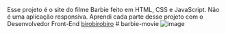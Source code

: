 Esse projeto é o site do filme Barbie feito em HTML, CSS e JavaScript. 
Não é uma aplicação responsiva.
Aprendi cada parte desse projeto com o Desenvolvedor Front-End  [birobirobiro](https://www.youtube.com/watch?v=H2bGF2pwu5k)  # barbie-movie
![image](https://github.com/Grid2109/barbie-movie/assets/114755206/dccc8dcf-091b-4d58-b275-38c2482c7bca)
